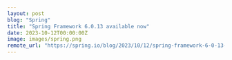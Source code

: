 ```yaml
---
layout: post
blog: "Spring"
title: "Spring Framework 6.0.13 available now"
date: 2023-10-12T00:00:00Z
image: images/spring.png
remote_url: "https://spring.io/blog/2023/10/12/spring-framework-6-0-13-available-now"
---
```

